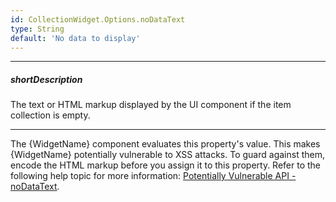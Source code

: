 ```yaml
---
id: CollectionWidget.Options.noDataText
type: String
default: 'No data to display'
---
```

---
##### shortDescription
The text or HTML markup displayed by the UI component if the item collection is empty.

---
The {WidgetName} component evaluates this property's value. This makes {WidgetName} potentially vulnerable to XSS attacks. To guard against them, encode the HTML markup before you assign it to this property. Refer to the following help topic for more information: [Potentially Vulnerable API - noDataText](/Documentation/Guide/Common/Security_Considerations/#HTML_Encoding/Potentially_Vulnerable_API/noDataText).